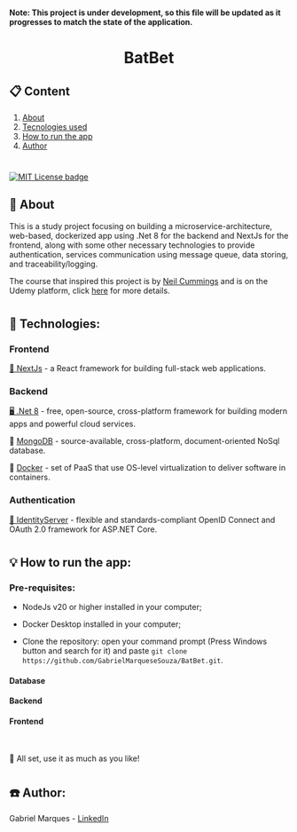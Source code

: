 #### Note: This project is under development, so this file will be updated as it progresses to match the state of the application.

<h1 align="center">BatBet</h1>

<h2 style="border-bottom: none;">📋 Content</h2>

1. <a href="#intro">About</a><br>
2. <a href="#stack">Tecnologies used</a><br>
3. <a href="#howto">How to run the app</a><br>
4. <a href="#author">Author</a>

#

[![MIT License badge](https://img.shields.io/badge/license-MIT-green 'MIT License')](https://github.com/GabrielMarqueseSouza/BatBet/blob/master/LICENSE)

<div id="intro">
<h2 style="border-bottom: none;">📜 About</h2>

This is a study project focusing on building a microservice-architecture, web-based, dockerized app using .Net 8 for the backend and NextJs for the frontend, along with some other necessary technologies to provide authentication, services communication using message queue, data storing, and traceability/logging.

The course that inspired this project is by <a href="https://www.linkedin.com/in/necummings/" target="_blank" title="Go to Neil's profile">Neil Cummings</a> and is on the Udemy platform, click <a href="https://www.udemy.com/share/109an03@mAYIP-RGajbT2JisskZrYmW8v_CTRgrZTJlmF3JCzek1nHonFltCcjGYCSrup9GSWg==/" target="_blank" title="Go to course details">here</a> for more details.

</div>

#

<div id="stack">
<h2 style="border-bottom: none;">🔧 Technologies:</h2>

<h3>Frontend</h3>

<a href="https://nextjs.org/" target="_blank" title="Go to nextjs.org">🔼 NextJs</a> - a React framework for building full-stack web applications.

<h3>Backend</h3>

<a href="https://dotnet.microsoft.com/en-us/" target="_blank" title="Go to dotnet.microsoft.com">🖥️ .Net 8</a> - free, open-source, cross-platform framework for building modern apps and powerful cloud services.

🍃 <a href="https://www.mongodb.com/" target="_blank" title="Go to mongodb.com">MongoDB</a> - source-available, cross-platform, document-oriented NoSql database.

🐋 <a href="https://www.docker.com/" target="_blank" title="Go to docker.com">Docker</a> - set of PaaS that use OS-level virtualization to deliver software in containers.

<h3>Authentication</h3>

<a href="https://duendesoftware.com/products/identityserver" title="Go to duendesoftware.com">🔐 IdentityServer</a> - flexible and standards-compliant OpenID Connect and OAuth 2.0 framework for ASP.NET Core.

</div>

#

<div id="howto">

<h2 style="border-bottom: none;">💡 How to run the app:</h2>

<h3>Pre-requisites:</h3>

- NodeJs v20 or higher installed in your computer;

- Docker Desktop installed in your computer;

- Clone the repository: open your command prompt (Press Windows button and search for it) and paste `git clone https://github.com/GabrielMarqueseSouza/BatBet.git`.

<h4>Database</h4>

>

<h4>Backend</h4>

>

<h4>Frontend</h4>

>

</div><br>

🚀 All set, use it as much as you like!

#

<h2 style="border-bottom: none;" id="author">☎️ Author:</h2>
Gabriel Marques - <a href="https://www.linkedin.com/in/gabrielmarquesesouza/" target="_blank" title="Author LinkedIn profile">LinkedIn</a>

